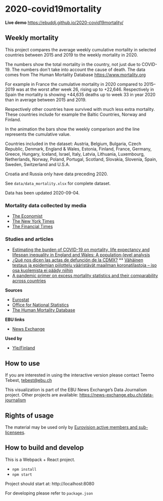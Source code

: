# 2020-covid19mortality

**Live demo** https://ebuddj.github.io/2020-covid19mortality/

## Weekly mortality

This project compares the average weekly cumulative mortality in selected countries between 2015 and 2019 to the weekly mortality in 2020.

The numbers show the total mortality in the country, not just due to COVID-19. The numbers don't take into account the cause of death. The data comes from The Human Mortality Database https://www.mortality.org

For example in France the cumulative mortality in 2020 compared to 2015–2019 was at the worst after week 26, rising up to +22,646. Respectively in Spain the mortality is showing +44,635 deaths up to week 33 in year 2020 than in average between 2015 and 2019.

Respectively other countries have survived with much less extra mortality. These countries include for example the Baltic Countries, Norway and Finland.

In the animation the bars show the weekly comparison and the line represents the cumulative value.

Countries included in the dataset: Austria, Belgium, Bulgaria, Czech Republic, Denmark, England & Wales, Estonia, Finland, France, Germany, Greece, Hungary, Iceland, Israel, Italy, Latvia, Lithuania, Luxembourg, Netherlands, Norway, Poland, Portugal, Scotland, Slovakia, Slovenia, Spain, Sweden, Switzerland and U.S.A.

Croatia and Russia only have data preceding 2020.

See `data/data_mortality.xlsx` for complete dataset.

Data has been updated 2020-09-04.

### Mortality data collected by media

* [The Economist](https://github.com/TheEconomist/covid-19-excess-deaths-tracker) 
* [The New York Times](https://github.com/nytimes/covid-19-data/tree/master/excess-deaths)
* [The Financial Times](https://github.com/Financial-Times/coronavirus-excess-mortality-data)

### Studies and articles

* [Estimating the burden of COVID-19 on mortality, life expectancy and lifespan inequality in England and Wales: A population-level analysis](https://www.medrxiv.org/content/10.1101/2020.07.16.20155077v1.full.pdf)
* [¿Qué nos dicen las actas de defunción de la CDMX?](https://datos.nexos.com.mx/?p=1388)
** [Vähäinen testaus ja epidemian piilottelu vääristävät maailman koronatilastoja – iso osa kuolemista ei päädy niihin](https://yle.fi/uutiset/3-11374008)
* [A pandemic primer on excess mortality statistics and their comparability across countries](https://ourworldindata.org/covid-excess-mortality)

**Sources**
* [Eurostat](https://appsso.eurostat.ec.europa.eu/nui/show.do?dataset=demo_r_mwk_ts&lang=en)
* [Office for National Statistics](https://www.ons.gov.uk/peoplepopulationandcommunity/birthsdeathsandmarriages/deaths/datasets/weeklyprovisionalfiguresondeathsregisteredinenglandandwales)
* [The Human Mortality Database](https://www.mortality.org/)

**EBU links**
* [News Exchange](https://news-exchange.ebu.ch/item_detail/38b5fd8b23f4d758a1b6222e31e4756f/2020_21041220)

**Used by**
* [Yle/Finland](https://yle.fi/uutiset/3-11516123)

## How to use

If you are interested in using the interactive version please contact Teemo Tebest, tebest@ebu.ch

This visualization is part of the EBU News Exchange’s Data Journalism project. Other projects are available: https://news-exchange.ebu.ch/data-journalism

## Rights of usage

The material may be used only by [Eurovision active members and sub-licensees](https://www.ebu.ch/eurovision-news/members-and-sublicensees).

## How to build and develop

This is a Webpack + React project.

* `npm install`
* `npm start`

Project should start at: http://localhost:8080

For developing please refer to `package.json`